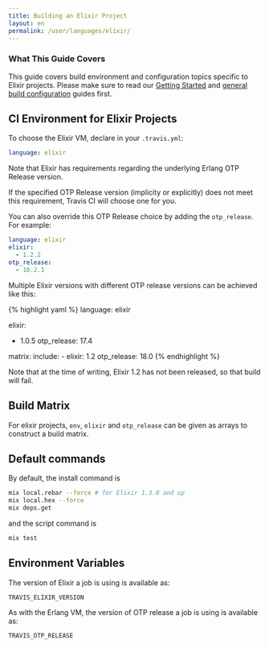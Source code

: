 ```yaml
---
title: Building an Elixir Project
layout: en
permalink: /user/languages/elixir/
---
```


### What This Guide Covers

This guide covers build environment and configuration topics specific to Elixir projects. Please make sure to read our [Getting Started](/user/getting-started/) and [general build configuration](/user/customizing-the-build/) guides first.

## CI Environment for Elixir Projects

To choose the Elixir VM, declare in your `.travis.yml`:

```yaml
language: elixir
```

Note that Elixir has requirements regarding the underlying
Erlang OTP Release version.

If the specified OTP Release version (implicity or explicitly)
does not meet this requirement, Travis CI will choose one
for you.

You can also override this OTP Release choice by adding the `otp_release`.
For example:

```yaml
language: elixir
elixir:
  - 1.2.2
otp_release:
  - 18.2.1
```

Multiple Elixir versions with different OTP release versions can be achieved like this:

{% highlight yaml %}
language: elixir

elixir:
  - 1.0.5
otp_release: 17.4

matrix:
  include:
    - elixir: 1.2
      otp_release: 18.0
{% endhighlight %}

Note that at the time of writing, Elixir 1.2 has not been released, so that build will fail.

## Build Matrix

For elixir projects, `env`, `elixir` and `otp_release` can be given as arrays
to construct a build matrix.

## Default commands

By default, the install command is

```bash
mix local.rebar --force # for Elixir 1.3.0 and up
mix local.hex --force
mix deps.get
```

and the script command is

```bash
mix test
```

## Environment Variables

The version of Elixir a job is using is available as:

```
TRAVIS_ELIXIR_VERSION
```

As with the Erlang VM, the version of OTP release a job is using is available as:

```
TRAVIS_OTP_RELEASE
```
